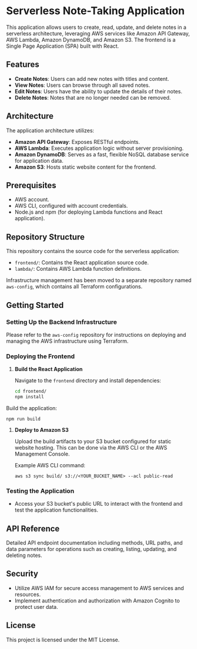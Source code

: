 # Serverless Note-Taking Application

This application allows users to create, read, update, and delete notes in a serverless architecture, leveraging AWS services like Amazon API Gateway, AWS Lambda, Amazon DynamoDB, and Amazon S3. The frontend is a Single Page Application (SPA) built with React.

## Features

- **Create Notes**: Users can add new notes with titles and content.
- **View Notes**: Users can browse through all saved notes.
- **Edit Notes**: Users have the ability to update the details of their notes.
- **Delete Notes**: Notes that are no longer needed can be removed.

## Architecture

The application architecture utilizes:

- **Amazon API Gateway**: Exposes RESTful endpoints.
- **AWS Lambda**: Executes application logic without server provisioning.
- **Amazon DynamoDB**: Serves as a fast, flexible NoSQL database service for application data.
- **Amazon S3**: Hosts static website content for the frontend.

## Prerequisites

- AWS account.
- AWS CLI, configured with account credentials.
- Node.js and npm (for deploying Lambda functions and React application).

## Repository Structure

This repository contains the source code for the serverless application:

- `frontend/`: Contains the React application source code.
- `lambda/`: Contains AWS Lambda function definitions.

Infrastructure management has been moved to a separate repository named `aws-config`, which contains all Terraform configurations.

## Getting Started

### Setting Up the Backend Infrastructure

Please refer to the `aws-config` repository for instructions on deploying and managing the AWS infrastructure using Terraform.

### Deploying the Frontend

1. **Build the React Application**

   Navigate to the `frontend` directory and install dependencies:

   ```bash
   cd frontend/
   npm install
   ```

Build the application:

```
npm run build
```

1. **Deploy to Amazon S3**

   Upload the build artifacts to your S3 bucket configured for static website hosting. This can be done via the AWS CLI or the AWS Management Console.

   Example AWS CLI command:

   ```
   aws s3 sync build/ s3://<YOUR_BUCKET_NAME> --acl public-read
   ```

### **Testing the Application**

- Access your S3 bucket's public URL to interact with the frontend and test the application functionalities.

## **API Reference**

Detailed API endpoint documentation including methods, URL paths, and data parameters for operations such as creating, listing, updating, and deleting notes.

## **Security**

- Utilize AWS IAM for secure access management to AWS services and resources.
- Implement authentication and authorization with Amazon Cognito to protect user data.

## **License**

This project is licensed under the MIT License.